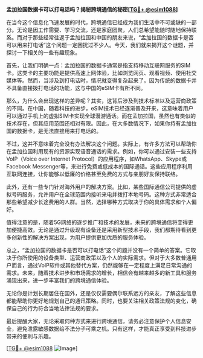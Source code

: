 **孟加拉国数据卡可以打电话吗？揭秘跨境通信的秘密[[TG💪+ @esim1088](https://t.me/s/esim1088)]**

在当今这个信息化飞速发展的时代，跨境通信已经成为我们生活中不可或缺的一部分。无论是因工作需要、学习交流，还是家庭团聚，人们总希望能随时随地保持联系。而对于那些经常往返于孟加拉国和中国的朋友来说，“孟加拉国的数据卡是否可以用来打电话”这个问题一定困扰过不少人。今天，我们就来揭开这个谜题，并探讨一下相关的一些有趣现象。

首先，让我们明确一点：孟加拉国的数据卡通常是指支持移动互联网服务的SIM卡。这类卡的主要功能是提供高速上网体验，比如浏览网页、观看视频、使用社交媒体等。然而，当涉及到打电话时，情况就变得复杂起来了。因为传统的数据卡并不具备直接拨打电话的功能，这与中国的eSIM卡有所不同。

那么，为什么会出现这样的差异呢？其实，这背后涉及到技术标准以及运营商政策的不同。在中国，随着科技的进步，eSIM技术已经逐渐普及开来，这意味着用户可以通过手机上的虚拟SIM卡实现全球漫游通话。而在孟加拉国，虽然也有类似的技术存在，但其应用范围还相对有限。因此，在大多数情况下，如果你持有孟加拉国的数据卡，是无法直接用来打电话的。

不过，这并不意味着完全没有办法解决这个问题。实际上，有许多方法可以帮助你在孟加拉国利用现有的资源实现语音通话的需求。例如，你可以通过安装一些支持VoIP（Voice over Internet Protocol）的应用程序，如WhatsApp、Skype或Facebook Messenger等，来进行免费或低成本的国际通话。这些应用程序利用互联网连接，让你能够以低廉的价格甚至免费的方式与亲朋好友保持联络。

此外，还有一些专门针对海外用户的解决方案。比如，某些国际通信公司提供的虚拟号码服务，允许用户在全球范围内接听来电并拨打本地号码。这种方式非常适合那些希望减少长途费用的人群。当然，选择哪种方式取决于你的具体需求和个人偏好。

值得注意的是，随着5G网络的逐步推广和技术的发展，未来的跨境通信将变得更加便捷高效。无论是通过升级现有设备还是采用新型技术手段，我们都期待看到更多创新性的解决方案出现，为用户提供更加优质的服务体验。

总之，“孟加拉国的数据卡是否可以打电话”这个问题并没有一个简单的答案。它取决于你所使用的设备类型、运营商政策以及个人的实际需求。但对于大多数普通用户而言，通过VoIP软件或其他替代方案，仍然能够在一定程度上满足日常沟通的需求。未来，随着技术进步和市场需求的增长，相信会有越来越多的新工具和服务涌现出来，进一步丰富我们的跨境通信体验。

无论你是计划长期居住在国外，还是仅仅需要偶尔联系远方的亲友，了解这些信息都能帮助你更好地规划自己的通讯策略。同时，也要关注相关政策法规的变化，确保自己的行为符合当地法律法规的要求。

最后提醒大家，无论采取何种方式来进行跨境通信，请务必注意保护个人信息安全，避免泄露敏感数据给不法分子可乘之机。只有这样，才能真正享受到科技进步带来的便利与乐趣。

[[TG💪+ @esim1088](https://t.me/s/esim1088) ![Image](https://i.postimg.cc/4NQfJmqS/Snipaste-2025-05-13-00-14-12.png)]
